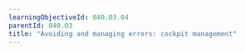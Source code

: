 ```yaml
---
learningObjectiveId: 040.03.04
parentId: 040.03
title: "Avoiding and managing errors: cockpit management"
---
```



